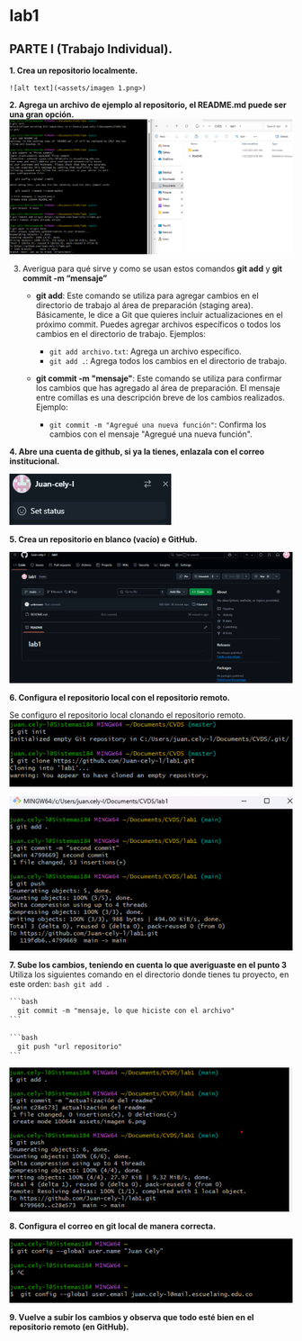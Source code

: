 # lab1

## PARTE I (Trabajo Individual). 

**1.	Crea un repositorio localmente.**

    ![alt text](<assets/imagen 1.png>)
    

**2.	Agrega un archivo de ejemplo al repositorio, el **README.md** puede ser una gran opción.**
    ![alt text](<assets/imagen 2.png>)



    


3.	Averigua para qué sirve y como se usan estos comandos **git add** y **git commit -m “mensaje”**


    - **git add**: Este comando se utiliza para agregar cambios en el directorio de trabajo al área de preparación (staging area). Básicamente, le dice a Git que quieres incluir actualizaciones en el próximo commit. Puedes agregar archivos específicos o todos los cambios en el directorio de trabajo. Ejemplos:
         - `git add archivo.txt`: Agrega un archivo específico.
         - `git add .`: Agrega todos los cambios en el directorio de trabajo.

    
    
    
    
    
    
    
    - **git commit -m "mensaje"**: Este comando se utiliza para confirmar los cambios que has agregado al área de preparación. El mensaje entre comillas es una descripción breve de los cambios realizados. Ejemplo:
        - `git commit -m "Agregué una nueva función"`: Confirma los cambios con el mensaje "Agregué una nueva función".





    


**4. Abre una cuenta de github, si ya la tienes, enlazala con el correo institucional.**

![alt text](<assets/imagen 3.png>)


**5.	Crea un repositorio en blanco (vacío) e GitHub.**
    
 ![alt text](<assets/imagen 4.png>)

**6.	Configura el repositorio local con el repositorio remoto.**

Se configuro el repositorio local clonando el repositorio remoto.
![alt text](<assets/imagen 5.png>)

![alt text](<assets/imagen 6.png>)


**7.	Sube los cambios, teniendo en cuenta lo que averiguaste en el punto 3**
    Utiliza los siguientes comando en el directorio donde tienes tu proyecto, en este orden:
   	```bash
      git add .
    ```

    ```bash
      git commit -m "mensaje, lo que hiciste con el archivo"
    ```

    ```bash
      git push "url repositorio"
    ```
![alt text](<assets/imagen 7.png>)   


**8.	Configura el correo en git local de manera correcta.**

![alt text](<assets/imagen 8.png>)  

**9.	Vuelve a subir los cambios y observa que todo esté bien en el repositorio remoto (en GitHub).**








